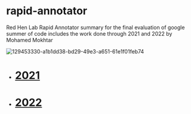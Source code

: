 # rapid-annotator
Red Hen Lab Rapid Annotator summary for the final evaluation of google summer of code includes the work done through 2021 and 2022 by Mohamed Mokhtar


![129453330-a1b1dd38-bd29-49e3-a651-61e1f01feb74](https://user-images.githubusercontent.com/39674365/202776946-a7525d30-d612-4436-a1ab-5cf53231c055.png)


-  # [2021](./21.md) 
  

-  # [2022](./22.md)

